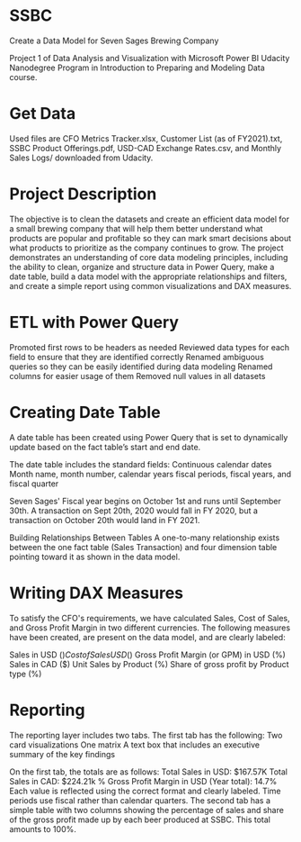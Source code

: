 # SSBC

Create a Data Model for Seven Sages Brewing Company

Project 1 of Data Analysis and Visualization with Microsoft Power BI Udacity Nanodegree Program in Introduction to Preparing and Modeling Data course. 

# Get Data

Used files are CFO Metrics Tracker.xlsx, Customer List (as of FY2021).txt, SSBC Product Offerings.pdf, USD-CAD Exchange Rates.csv, and Monthly Sales Logs/ downloaded from Udacity.

# Project Description

The objective is to clean the datasets and create an efficient data model for a small brewing company that will help them better understand what products are popular and profitable so they can mark smart decisions about what products to prioritize as the company continues to grow. The project demonstrates an understanding of core data modeling principles, including the ability to clean, organize and structure data in Power Query, make a date table, build a data model with the appropriate relationships and filters, and create a simple report using common visualizations and DAX measures.

# ETL with Power Query

Promoted first rows to be headers as needed 
Reviewed data types for each field to ensure that they are identified correctly
Renamed ambiguous queries so they can be easily identified during data modeling
Renamed columns for easier usage of them
Removed null values in all datasets

# Creating Date Table

A date table has been created using Power Query that is set to dynamically update based on the fact table’s start and end date.

The date table includes the standard fields:
Continuous calendar dates
Month name, month number, calendar years
fiscal periods, fiscal years, and fiscal quarter

Seven Sages' Fiscal year begins on October 1st and runs until September 30th. A transaction on Sept 20th, 2020 would fall in FY 2020, but a transaction on October 20th would land in FY 2021.

Building Relationships Between Tables
A one-to-many relationship exists between the one fact table (Sales Transaction) and four dimension table pointing toward it as shown in the data model.

# Writing DAX Measures

To satisfy the CFO's requirements, we have calculated Sales, Cost of Sales, and Gross Profit Margin in two different currencies. The following measures have been created, are present on the data model, and are clearly labeled:

Sales in USD ($)
Cost of Sales USD ($)
Gross Profit Margin (or GPM) in USD (%)
Sales in CAD ($)
Unit Sales by Product (%)
Share of gross profit by Product type (%)

# Reporting

The reporting layer includes two tabs.
The first tab has the following:
Two card visualizations
One matrix
A text box that includes an executive summary of the key findings

On the first tab, the totals are as follows:
Total Sales in USD: $167.57K
Total Sales in CAD: $224.21k
% Gross Profit Margin in USD (Year total): 14.7%
Each value is reflected using the correct format and clearly labeled. Time periods use fiscal rather than calendar quarters.
The second tab has a simple table with two columns showing the percentage of sales and share of the gross profit made up by each beer produced at SSBC. This total amounts to 100%.


